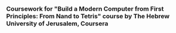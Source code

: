 ### Coursework for "Build a Modern Computer from First Principles: From Nand to Tetris" course by The Hebrew University of Jerusalem, Coursera

